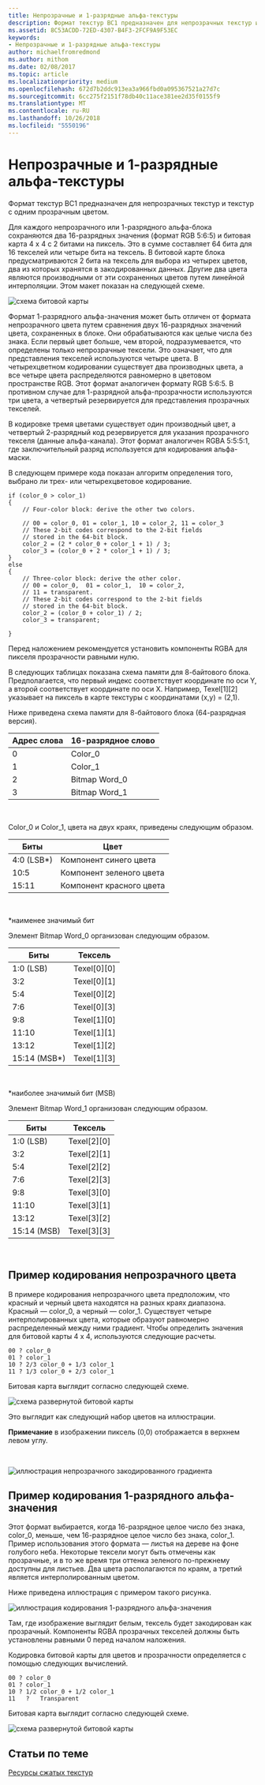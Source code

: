 ```yaml
---
title: Непрозрачные и 1-разрядные альфа-текстуры
description: Формат текстур BC1 предназначен для непрозрачных текстур и текстур с одним прозрачным цветом.
ms.assetid: 8C53ACDD-72ED-4307-B4F3-2FCF9A9F53EC
keywords:
- Непрозрачные и 1-разрядные альфа-текстуры
author: michaelfromredmond
ms.author: mithom
ms.date: 02/08/2017
ms.topic: article
ms.localizationpriority: medium
ms.openlocfilehash: 672d7b2ddc913ea3a966fbd0a095367521a27d7c
ms.sourcegitcommit: 6cc275f2151f78db40c11ace381ee2d35f0155f9
ms.translationtype: MT
ms.contentlocale: ru-RU
ms.lasthandoff: 10/26/2018
ms.locfileid: "5550196"
---
```

# <a name="span-iddirect3dconceptsopaqueand1-bitalphatexturesspanopaque-and-1-bit-alpha-textures"></a><span id="direct3dconcepts.opaque_and_1-bit_alpha_textures"></span>Непрозрачные и 1-разрядные альфа-текстуры


Формат текстур BC1 предназначен для непрозрачных текстур и текстур с одним прозрачным цветом.

Для каждого непрозрачного или 1-разрядного альфа-блока сохраняются два 16-разрядных значения (формат RGB 5:6:5) и битовая карта 4 x 4 с 2 битами на пиксель. Это в сумме составляет 64 бита для 16 текселей или четыре бита на тексель. В битовой карте блока предусматриваются 2 бита на тексель для выбора из четырех цветов, два из которых хранятся в закодированных данных. Другие два цвета являются производными от эти сохраненных цветов путем линейной интерполяции. Этом макет показан на следующей схеме.

![схема битовой карты](images/colors1.png)

Формат 1-разрядного альфа-значения может быть отличен от формата непрозрачного цвета путем сравнения двух 16-разрядных значений цвета, сохраненных в блоке. Они обрабатываются как целые числа без знака. Если первый цвет больше, чем второй, подразумевается, что определены только непрозрачные тексели. Это означает, что для представления текселей используются четыре цвета. В четырехцветном кодировании существует два производных цвета, а все четыре цвета распределяются равномерно в цветовом пространстве RGB. Этот формат аналогичен формату RGB 5:6:5. В противном случае для 1-разрядной альфа-прозрачности используются три цвета, а четвертый резервируется для представления прозрачных текселей.

В кодировке тремя цветами существует один производный цвет, а четвертый 2-разрядный код резервируется для указания прозрачного текселя (данные альфа-канала). Этот формат аналогичен RGBA 5:5:5:1, где заключительный разряд используется для кодирования альфа-маски.

В следующем примере кода показан алгоритм определения того, выбрано ли трех- или четырехцветовое кодирование.

```
if (color_0 > color_1) 
{
    // Four-color block: derive the other two colors. 
    
    // 00 = color_0, 01 = color_1, 10 = color_2, 11 = color_3
    // These 2-bit codes correspond to the 2-bit fields 
    // stored in the 64-bit block.
    color_2 = (2 * color_0 + color_1 + 1) / 3;
    color_3 = (color_0 + 2 * color_1 + 1) / 3;
}    
else
{ 
    // Three-color block: derive the other color.
    // 00 = color_0,  01 = color_1,  10 = color_2,  
    // 11 = transparent.
    // These 2-bit codes correspond to the 2-bit fields 
    // stored in the 64-bit block. 
    color_2 = (color_0 + color_1) / 2;    
    color_3 = transparent;    

}
```

Перед наложением рекомендуется установить компоненты RGBA для пикселя прозрачности равными нулю.

В следующих таблицах показана схема памяти для 8-байтового блока. Предполагается, что первый индекс соответствует координате по оси Y, а второй соответствует координате по оси X. Например, Texel\[1\]\[2\] указывает на пиксель в карте текстуры с координатами (x,y) = (2,1).

Ниже приведена схема памяти для 8-байтового блока (64-разрядная версия).

| Адрес слова | 16-разрядное слово    |
|--------------|----------------|
| 0            | Color\_0       |
| 1            | Color\_1       |
| 2            | Bitmap Word\_0 |
| 3            | Bitmap Word\_1 |

 

Color\_0 и Color\_1, цвета на двух краях, приведены следующим образом.

| Биты        | Цвет                 |
|-------------|-----------------------|
| 4:0 (LSB\*) | Компонент синего цвета  |
| 10:5        | Компонент зеленого цвета |
| 15:11       | Компонент красного цвета   |

 

\*наименее значимый бит

Элемент Bitmap Word\_0 организован следующим образом.

| Биты          | Тексель           |
|---------------|-----------------|
| 1:0 (LSB)     | Texel\[0\]\[0\] |
| 3:2           | Texel\[0\]\[1\] |
| 5:4           | Texel\[0\]\[2\] |
| 7:6           | Texel\[0\]\[3\] |
| 9:8           | Texel\[1\]\[0\] |
| 11:10         | Texel\[1\]\[1\] |
| 13:12         | Texel\[1\]\[2\] |
| 15:14 (MSB\*) | Texel\[1\]\[3\] |

 

\*наиболее значимый бит (MSB)

Элемент Bitmap Word\_1 организован следующим образом.

| Биты        | Тексель           |
|-------------|-----------------|
| 1:0 (LSB)   | Texel\[2\]\[0\] |
| 3:2         | Texel\[2\]\[1\] |
| 5:4         | Texel\[2\]\[2\] |
| 7:6         | Texel\[2\]\[3\] |
| 9:8         | Texel\[3\]\[0\] |
| 11:10       | Texel\[3\]\[1\] |
| 13:12       | Texel\[3\]\[2\] |
| 15:14 (MSB) | Texel\[3\]\[3\] |

 

## <a name="span-idexampleofopaquecolorencodingspanspan-idexampleofopaquecolorencodingspanspan-idexampleofopaquecolorencodingspanexample-of-opaque-color-encoding"></a><span id="Example_of_Opaque_Color_Encoding"></span><span id="example_of_opaque_color_encoding"></span><span id="EXAMPLE_OF_OPAQUE_COLOR_ENCODING"></span>Пример кодирования непрозрачного цвета


В примере кодирования непрозрачного цвета предположим, что красный и черный цвета находятся на разных краях диапазона. Красный — color\_0, а черный — color\_1. Существует четыре интерполированных цвета, которые образуют равномерно распределенный между ними градиент. Чтобы определить значения для битовой карты 4 x 4, используются следующие расчеты.

```
00 ? color_0
01 ? color_1
10 ? 2/3 color_0 + 1/3 color_1
11 ? 1/3 color_0 + 2/3 color_1
```

Битовая карта выглядит согласно следующей схеме.

![схема развернутой битовой карты](images/colors2.png)

Это выглядит как следующий набор цветов на иллюстрации.

**Примечание**  в изображении пиксель (0,0) отображается в верхнем левом углу.

 

![иллюстрация непрозрачного закодированного градиента](images/redsquares.png)

## <a name="span-idexampleof1bitalphaencodingspanspan-idexampleof1bitalphaencodingspanspan-idexampleof1bitalphaencodingspanexample-of-1-bit-alpha-encoding"></a><span id="Example_of_1_Bit_Alpha_Encoding"></span><span id="example_of_1_bit_alpha_encoding"></span><span id="EXAMPLE_OF_1_BIT_ALPHA_ENCODING"></span>Пример кодирования 1-разрядного альфа-значения


Этот формат выбирается, когда 16-разрядное целое число без знака, color\_0, меньше, чем 16-разрядное целое число без знака, color\_1. Пример использования этого формата — листья на дереве на фоне голубого неба. Некоторые тексели могут быть отмечены как прозрачные, и в то же время три оттенка зеленого по-прежнему доступны для листьев. Два цвета располагаются по краям, а третий является интерполированным цветом.

Ниже приведена иллюстрация с примером такого рисунка.

![иллюстрация кодирования 1-разрядного альфа-значения](images/greenthing.png)

Там, где изображение выглядит белым, тексель будет закодирован как прозрачный. Компоненты RGBA прозрачных текселей должны быть установлены равными 0 перед началом наложения.

Кодировка битовой карты для цветов и прозрачности определяется с помощью следующих вычислений.

```
00 ? color_0
01 ? color_1
10 ? 1/2 color_0 + 1/2 color_1
11   ?   Transparent
```

Битовая карта выглядит согласно следующей схеме.

![схема развернутой битовой карты](images/colors3.png)

## <a name="span-idrelated-topicsspanrelated-topics"></a><span id="related-topics"></span>Статьи по теме


[Ресурсы сжатых текстур](compressed-texture-resources.md)

 

 




